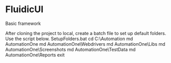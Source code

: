 # FluidicUI
Basic framework



After cloning the project to local, create a batch file to set up default folders. Use the script below.
SetupFolders.bat
cd C:\Automation
md AutomationOne
md AutomationOne\Webdrivers
md AutomationOne\Libs
md AutomationOne\Screenshots
md AutomationOne\TestData
md AutomationOne\Reports
exit
